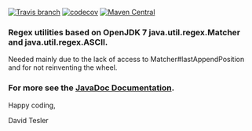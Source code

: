 [![Travis branch](https://img.shields.io/travis/protobufel/regex-support/master.svg?style=plastic)](https://travis-ci.org/protobufel/regex-support)
[![codecov](https://codecov.io/gh/protobufel/regex-support/branch/master/graph/badge.svg)](https://codecov.io/gh/protobufel/regex-support)
[![Maven Central](https://img.shields.io/maven-central/v/com.github.protobufel/regex-support.svg?style=plastic)](https://search.maven.org/#search%7Cga%7C1%7Ca%3A%)

### Regex utilities based on OpenJDK 7 java.util.regex.Matcher and java.util.regex.ASCII. 
Needed mainly due to the lack of access to Matcher#lastAppendPosition and for not reinventing the wheel.


### For more see the [JavaDoc Documentation](https://protobufel.github.io/regex-support/javadoc/ "JavaDoc and more").  

Happy coding,

David Tesler

